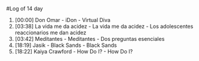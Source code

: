 #Log of 14 day

1. [00:00] Don Omar - iDon - Virtual Diva
1. [03:38] La vida me da acidez - La vida me da acidez - Los adolescentes reaccionarios me dan acidez
1. [03:42] Meditantes - Meditantes - Dos preguntas esenciales
1. [18:19] Jasik - Black Sands - Black Sands
1. [18:22] Kaiya Crawford - How Do I? - How Do I?
